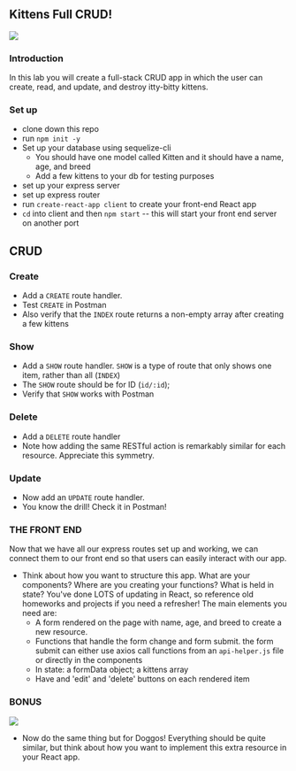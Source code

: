 ## Kittens Full CRUD!

![](https://media.giphy.com/media/102mqDgAb4Kfug/giphy.gif)

### Introduction
In this lab you will create a full-stack CRUD app in which the user can create, read, and update, and destroy itty-bitty kittens.

### Set up
- clone down this repo
- run `npm init -y` 
- Set up your database using sequelize-cli
  - You should have one model called Kitten and it should have a name, age, and breed
  - Add a few kittens to your db for testing purposes
- set up your express server
- set up express router
- run `create-react-app client` to create your front-end React app
- `cd` into client and then `npm start` -- this will start your front end server on another port


## CRUD 

### Create
- Add a `CREATE` route handler.
- Test `CREATE` in Postman
- Also verify that the `INDEX` route returns a non-empty array after creating a few kittens

### Show
- Add a `SHOW` route handler. `SHOW` is a type of route that only shows one item, rather than all (`INDEX`)
- The `SHOW` route should be for ID (`id/:id`);
- Verify that `SHOW` works with Postman

### Delete
- Add a `DELETE` route handler
- Note how adding the same RESTful action is remarkably similar for each resource. Appreciate this symmetry.

### Update
- Now add an `UPDATE` route handler.
- You know the drill! Check it in Postman!


### THE FRONT END
Now that we have all our express routes set up and working, we can connect them to our front end so that users can easily interact with our app.

- Think about how you want to structure this app. What are your components? Where are you creating your functions? What is held in state? You've done LOTS of updating in React, so reference old homeworks and projects if you need a refresher! The main elements you need are:
  - A form rendered on the page with name, age, and breed to create a new resource.
  - Functions that handle the form change and form submit. the form submit can either use axios call functions from an `api-helper.js` file or directly in the components
  - In state: a formData object; a kittens array
  - Have and 'edit' and 'delete' buttons on each rendered item

### BONUS

![](https://media.giphy.com/media/4T7e4DmcrP9du/giphy.gif)

- Now do the same thing but for Doggos! Everything should be quite similar, but think about how you want to implement this extra resource in your React app.


